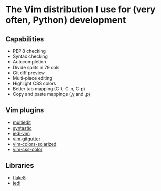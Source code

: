 # The Vim distribution I use for (very often, Python) development

## Capabilities

* PEP 8 checking
* Syntax checking
* Autocompletion
* Divide splits in 79 cols
* Git diff preview
* Multi-place editing
* Highlight CSS colors
* Better tab mapping (C-t, C-n, C-p)
* Copy and paste mappings (,y and ,p)

## Vim plugins

* [multiedit](https://github.com/felixr/vim-multiedit)
* [syntastic](https://github.com/scrooloose/syntastic)
* [jedi-vim](https://github.com/davidhalter/jedi-vim)
* [vim-gitgutter](https://github.com/airblade/vim-gitgutter)
* [vim-colors-solarized](https://github.com/altercation/vim-colors-solarized)
* [vim-css-color](https://github.com/skammer/vim-css-color)

## Libraries

* [flake8](https://pypi.python.org/pypi/flake8)
* [jedi](https://pypi.python.org/pypi/jedi/0.5b5)
